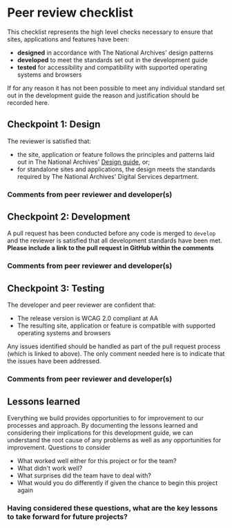 # Peer review checklist

This checklist represents the high level checks necessary to ensure that sites, applications and features have been: 

* **designed** in accordance with The National Archives' design patterns
* **developed** to meet the standards set out in the development guide
* **tested** for accessibility and compatibility with supported operating systems and browsers

If for any reason it has not been possible to meet any individual standard set out in the development guide the reason and justification should be recorded here.

## Checkpoint 1: Design

The reviewer is satisfied that:

* the site, application or feature follows the principles and patterns laid out in The National Archives' [Design guide](http://nationalarchives.gov.uk/design-guide/), or;
* for standalone sites and applications, the design meets the standards required by The National Archives' Digital Services department.

### Comments from peer reviewer and developer(s)

## Checkpoint 2: Development

A pull request has been conducted before any code is merged to `develop` and the reviewer is satisfied that all development standards have been met. **Please include a link to the pull request in GitHub within the comments**

### Comments from peer reviewer and developer(s)

## Checkpoint 3: Testing

The developer and peer reviewer are confident that:

* The release version is WCAG 2.0 compliant at AA
* The resulting site, application or feature is compatible with supported operating systems and browsers

Any issues identified should be handled as part of the pull request process (which is linked to above). The only comment needed here is to indicate that the issues have been addressed.

### Comments from peer reviewer and developer(s)

## Lessons learned

Everything we build provides opportunities to for improvement to our processes and approach. By documenting the lessons learned and considering their implications for this development guide, we can understand the root cause of any problems as well as any opportunities for improvement.
Questions to consider

* What worked well either for this project or for the team?
* What didn't work well?
* What surprises did the team have to deal with?
* What would you do differently if given the chance to begin this project again

### Having considered these questions, what are the key lessons to take forward for future projects?





